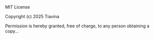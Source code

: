 MIT License

Copyright (c) 2025 Tiavina

Permission is hereby granted, free of charge, to any person obtaining a copy...
